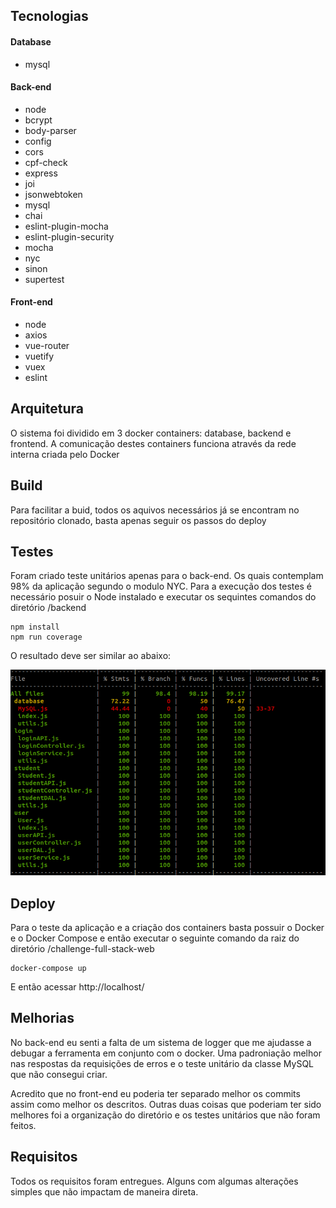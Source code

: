 ## Tecnologias
#### Database
- mysql

#### Back-end
- node
- bcrypt
- body-parser
- config
- cors
- cpf-check
- express
- joi
- jsonwebtoken
- mysql
- chai
- eslint-plugin-mocha
- eslint-plugin-security
- mocha
- nyc
- sinon
- supertest

#### Front-end
- node
- axios
- vue-router
- vuetify
- vuex
- eslint

## Arquitetura
O sistema foi dividido em 3 docker containers: database, backend e frontend. A comunicação destes containers funciona através da rede interna criada pelo Docker

## Build
Para facilitar a buid, todos os aquivos necessários já se encontram no repositório clonado, basta apenas seguir os passos do deploy

## Testes
Foram criado teste unitários apenas para o back-end. Os quais contemplam 98% da aplicação segundo o modulo NYC. Para a execução dos testes é necessário posuir o Node instalado e executar os sequintes comandos do diretório /backend
```shell
npm install
npm run coverage
```

O resultado deve ser similar ao abaixo:

![Resultado dos testes](images/coverage.png)

## Deploy
Para o teste da aplicação e a criação dos containers basta possuir o Docker e o Docker Compose e então executar o seguinte comando da raiz do diretório /challenge-full-stack-web
```shell
docker-compose up
```
E então acessar http://localhost/
## Melhorias
No back-end eu senti a falta de um sistema de logger que me ajudasse a debugar a ferramenta em conjunto com o docker. Uma padroniação melhor nas respostas da requisições de erros e o teste unitário da classe MySQL que não consegui criar.

Acredito que no front-end eu poderia ter separado melhor os commits assim como melhor os descritos. Outras duas coisas que poderiam ter sido melhores foi a organização do diretório e os testes unitários que não foram feitos.

## Requisitos
Todos os requisitos foram entregues. Alguns com algumas alterações simples que não impactam de maneira direta.